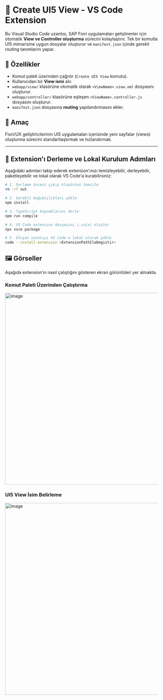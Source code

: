 # 🔧 Create UI5 View - VS Code Extension

Bu Visual Studio Code uzantısı, SAP Fiori uygulamaları geliştirenler için otomatik **View ve Controller oluşturma** sürecini kolaylaştırır. Tek bir komutla UI5 mimarisine uygun dosyalar oluşturur ve `manifest.json` içinde gerekli routing tanımlarını yapar.

## 🚀 Özellikler

- Komut paleti üzerinden çağrılır (`Create UI5 View` komutu).
- Kullanıcıdan bir **View ismi** alır.
- `webapp/view/` klasörüne otomatik olarak `<ViewName>.view.xml` dosyasını oluşturur.
- `webapp/controller/` klasörüne eşleşen `<ViewName>.controller.js` dosyasını oluşturur.
- `manifest.json` dosyasına **routing** yapılandırmasını ekler.

## 🎯 Amaç

Fiori/UX geliştiricilerinin UI5 uygulamaları içerisinde yeni sayfalar (views) oluşturma sürecini standartlaştırmak ve hızlandırmak.

---

## 🚀 Extension'ı Derleme ve Lokal Kurulum Adımları

Aşağıdaki adımları takip ederek extension'ınızı temizleyebilir, derleyebilir, paketleyebilir ve lokal olarak VS Code'a kurabilirsiniz:

```bash
# 1. Derleme öncesi çıkış klasörünü temizle
rm -rf out

# 2. Gerekli bağımlılıkları yükle
npm install

# 3. TypeScript kaynaklarını derle
npm run compile

# 4. VS Code extension dosyasını (.vsix) oluştur
npx vsce package

# 5. Oluşan uzantıyı VS Code'a lokal olarak yükle
code --install-extension <ExtensionPathIleDegistir>
```

## 🖼️ Görseller

Aşağıda extension’ın nasıl çalıştığını gösteren ekran görüntüleri yer almakta.

### Komut Paleti Üzerinden Çalıştırma
<img width="632" alt="image" src="https://github.com/user-attachments/assets/3259fffc-12dd-4212-a5a5-2c91277540d5" />


### UI5 View İsim Belirleme
<img width="632" alt="image" src="https://github.com/user-attachments/assets/26fc864f-65cd-4361-9818-f3643d5feb94" />
